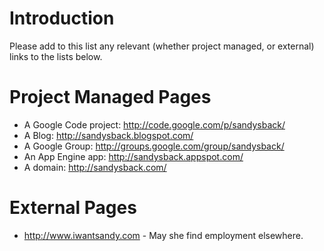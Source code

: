 # Introduction #

Please add to this list any relevant (whether project managed, or external) links to the lists below.

# Project Managed Pages #

  * A Google Code project: http://code.google.com/p/sandysback/
  * A Blog: http://sandysback.blogspot.com/
  * A Google Group: http://groups.google.com/group/sandysback/
  * An App Engine app: http://sandysback.appspot.com/
  * A domain: http://sandysback.com/

# External Pages #

  * http://www.iwantsandy.com - May she find employment elsewhere.